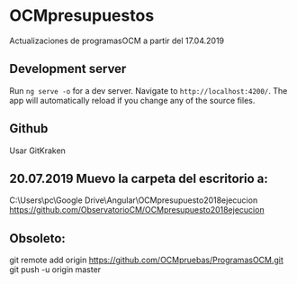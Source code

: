# OCMpresupuestos
Actualizaciones de programasOCM a partir del 17.04.2019


## Development server
Run `ng serve -o` for a dev server. Navigate to `http://localhost:4200/`. 
The app will automatically reload if you change any of the source files.


## Github
Usar GitKraken

## 20.07.2019 Muevo la carpeta del escritorio a:
C:\Users\pc\Google Drive\Angular\OCMpresupuesto2018ejecucion
https://github.com/ObservatorioCM/OCMpresupuesto2018ejecucion


## Obsoleto:
git remote add origin https://github.com/OCMpruebas/ProgramasOCM.git
git push -u origin master
